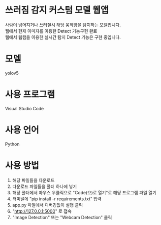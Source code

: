 # 쓰러짐 감지 커스텀 모델 웹앱
사람이 넘어지거나 쓰러질시 해당 움직임을 탐지하는 모델입니다.</br>
웹에서 현재 이미지를 이용한 Detect 기능구현 완료</br>
웹에서 웹캠을 이용한 실시간 탐지 Detect 기능은 구현 중입니다.</br>

# 모델
yolov5

# 사용 프로그램
Visual Studio Code

# 사용 언어
Python

# 사용 방법
1. 해당 파일들을 다운로드
2. 다운로드 파일들을 폴더 하나에 넣기
3. 해당 폴더에서 마우스 우클릭으로 "Code(으)로 열기"로 해당 프로그램 파일 열기
4. 터미널에 "pip install -r requirements.txt" 입력
5. app.py 파일에서 디버깅없이 실행 클릭
6. "http://127.0.0.1:5000" 로 접속
7. "Image Detection" 또는 "Webcam Detection" 클릭

